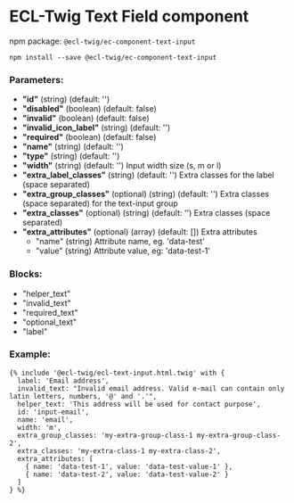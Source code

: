 # ECL-Twig Text Field component

npm package: `@ecl-twig/ec-component-text-input`

```shell
npm install --save @ecl-twig/ec-component-text-input
```

### Parameters:

- **"id"** (string) (default: '')
- **"disabled"** (boolean) (default: false)
- **"invalid"** (boolean) (default: false)
- **"invalid_icon_label"** (string) (default: '')
- **"required"** (boolean) (default: false)
- **"name"** (string) (default: '')
- **"type"** (string) (default: '')
- **"width"** (string) (default: '') Input width size (s, m or l)
- **"extra_label_classes"** (string) (default: '') Extra classes for the label (space separated)
- **"extra_group_classes"** (optional) (string) (default: '') Extra classes (space separated) for the text-input group
- **"extra_classes"** (optional) (string) (default: '') Extra classes (space separated)
- **"extra_attributes"** (optional) (array) (default: []) Extra attributes
  - "name" (string) Attribute name, eg. 'data-test'
  - "value" (string) Attribute value, eg: 'data-test-1'

### Blocks:

- "helper_text"
- "invalid_text"
- "required_text"
- "optional_text"
- "label"

### Example:

<!-- prettier-ignore -->
```twig
{% include '@ecl-twig/ecl-text-input.html.twig' with { 
  label: 'Email address', 
  invalid_text: "Invalid email address. Valid e-mail can contain only latin letters, numbers, '@' and '.'", 
  helper_text: 'This address will be used for contact purpose', 
  id: 'input-email', 
  name: 'email', 
  width: 'm', 
  extra_group_classes: 'my-extra-group-class-1 my-extra-group-class-2', 
  extra_classes: 'my-extra-class-1 my-extra-class-2', 
  extra_attributes: [ 
    { name: 'data-test-1', value: 'data-test-value-1' }, 
    { name: 'data-test-2', value: 'data-test-value-2' } 
  ] 
} %}
```
